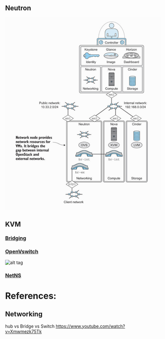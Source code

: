 ## Neutron

![alt tag](./NEUTRON.png)

## KVM



### [Bridging](./1.Bridging)

### [OpenVswitch](./2.Open-vSwitch)

![alt tag](./2.Open-vSwitchOVS.png)


### [NetNS](./3.NetNS)


# References:

## Networking

hub vs Bridge vs Switch
https://www.youtube.com/watch?v=Xmwmezk75Tk

